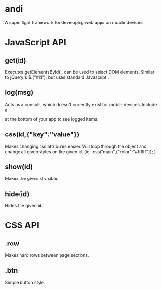 andi
====

A super light framework for developing web apps on mobile devices.

JavaScript API
====

get(id)
----
Executes getElementsById(), can be used to select DOM elements. Similar to jQuery's $.("#id"), but uses standard Javascript .

log(msg)
----
Acts as a console, which doesn't currently exist for mobile devices. Include a <div id="log"></div> at the bottom of your app to see logged items.

css(id,{"key":"value"})
----
Makes changing css attributes easier. Will loop through the object and change all given styles on the given id. (ie- css("main",{"color":"#ffffff"}); )

show(id)
----
Makes the given id visible.

hide(id)
----
Hides the given id.


CSS API
====

.row
----
Makes hard rows between page sections.

.btn
----
Simple button style.
